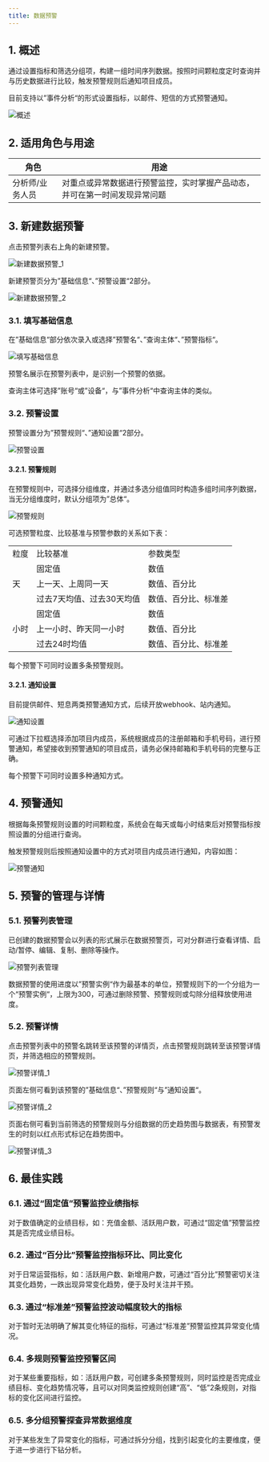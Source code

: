 ```yaml
---
title: 数据预警
---
```


## 1. 概述

通过设置指标和筛选分组项，构建一组时间序列数据。按照时间颗粒度定时查询并与历史数据进行比较，触发预警规则后通知项目成员。

目前支持以”事件分析“的形式设置指标，以邮件、短信的方式预警通知。

![概述]()

## 2. 适用角色与用途

| 角色 | 用途 |
| - | - |
| 分析师/业务人员 | 对重点或异常数据进行预警监控，实时掌握产品动态，并可在第一时间发现异常问题 |

## 3. 新建数据预警

点击预警列表右上角的新建预警。

![新建数据预警_1]()

新建预警页分为”基础信息“、”预警设置“2部分。

![新建数据预警_2]()

### 3.1. 填写基础信息

在”基础信息“部分依次录入或选择”预警名“、”查询主体“、”预警指标“。

![填写基础信息]()

预警名展示在预警列表中，是识别一个预警的依据。

查询主体可选择”账号“或”设备“，与”事件分析“中查询主体的类似。

### 3.2. 预警设置

预警设置分为”预警规则“、”通知设置“2部分。

![预警设置]()

#### 3.2.1. 预警规则

在预警规则中，可选择分组维度，并通过多选分组值同时构造多组时间序列数据，当无分组维度时，默认分组项为”总体“。

![预警规则]()

可选预警粒度、比较基准与预警参数的关系如下表：

<table>
    <tr>
        <td>粒度</td>
        <td>比较基准</td>
        <td>参数类型</td>
    </tr>
    <tr>
        <td rowspan="3">天</td>
        <td>固定值</td>
        <td>数值</td>
    </tr>
    <tr>
        <td>上一天、上周同一天</td>
        <td>数值、百分比</td>
    </tr>
    <tr>
        <td>过去7天均值、过去30天均值</td>
        <td>数值、百分比、标准差</td>
    </tr>
    <tr>
        <td rowspan="3">小时</td>
        <td>固定值</td>
        <td>数值</td>
    <tr>
        <td>上一小时、昨天同一小时</td>
        <td>数值、百分比</td>
    </tr>
    <tr>
        <td>过去24时均值</td>
        <td>数值、百分比、标准差</td>
    </tr>
</table>

每个预警下可同时设置多条预警规则。

#### 3.2.1. 通知设置

目前提供邮件、短息两类预警通知方式，后续开放webhook、站内通知。

![通知设置]()

可通过下拉框选择添加项目内成员，系统根据成员的注册邮箱和手机号码，进行预警通知，希望接收到预警通知的项目成员，请务必保持邮箱和手机号码的完整与正确。

每个预警下可同时设置多种通知方式。

## 4. 预警通知

根据每条预警规则设置的时间颗粒度，系统会在每天或每小时结束后对预警指标按照设置的分组进行查询。

触发预警规则后按照通知设置中的方式对项目内成员进行通知，内容如图：

![预警通知]()

## 5. 预警的管理与详情

### 5.1. 预警列表管理

已创建的数据预警会以列表的形式展示在数据预警页，可对分群进行查看详情、启动/暂停、编辑、复制、删除等操作。

![预警列表管理]()

数据预警的使用进度以”预警实例“作为最基本的单位，预警规则下的一个分组为一个“预警实例“，上限为300，可通过删除预警、预警规则或勾除分组释放使用进度。

### 5.2. 预警详情

点击预警列表中的预警名跳转至该预警的详情页，点击预警规则跳转至该预警详情页，并筛选相应的预警规则。

![预警详情_1]()

页面左侧可看到该预警的”基础信息“、”预警规则“与”通知设置“。

![预警详情_2]()

页面右侧可看到当前筛选的预警规则与分组数据的历史趋势图与数据表，有预警发生的时刻以红点形式标记在趋势图中。

![预警详情_3]()

## 6. 最佳实践

### 6.1. 通过“固定值”预警监控业绩指标

对于数值确定的业绩目标，如：充值金额、活跃用户数，可通过“固定值”预警监控其是否完成业绩目标。

### 6.2. 通过“百分比”预警监控指标环比、同比变化

对于日常运营指标，如：活跃用户数、新增用户数，可通过“百分比”预警密切关注其变化趋势，一跌出现异常变化趋势，便于及时关注并干预。

### 6.3. 通过“标准差”预警监控波动幅度较大的指标

对于暂时无法明确了解其变化特征的指标，可通过“标准差”预警监控其异常变化情况。

### 6.4. 多规则预警监控预警区间

对于某些重要指标，如：活跃用户数，可创建多条预警规则，同时监控是否完成业绩目标、变化趋势情况等，且可以对同类监控规则创建“高”、“低”2条规则，对指标的变化区间进行监控。

### 6.5. 多分组预警探查异常数据维度

对于某些发生了异常变化的指标，可通过拆分分组，找到引起变化的主要维度，便于进一步进行下钻分析。
